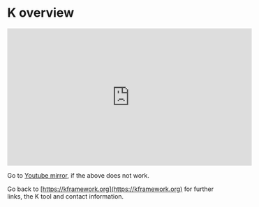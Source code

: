 # K overview

<iframe
  width="560"
  height="315"
  src="https://www.youtube.com/embed/eSaIKHQOo4c"
  frameborder="0"
  allow="accelerometer; autoplay; encrypted-media; gyroscope; picture-in-picture"
  allowfullscreen
></iframe>

Go to [Youtube mirror](https://youtu.be/eSaIKHQOo4c), if the above does not work.

Go back to [https://kframework.org](https://kframework.org) for further links, the K tool and contact information.